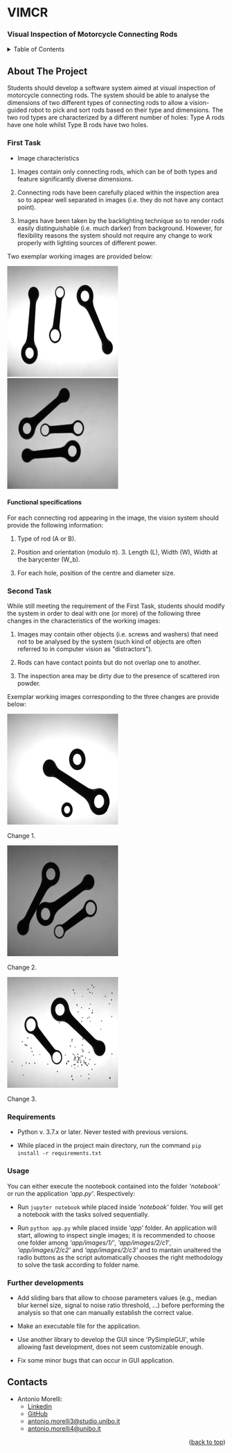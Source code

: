 <!-- ################################################################################ 
# Antonio Morelli - 0001060348 
    ################################################################################ --> 

<div id="top"></div>

<!-- PROJECT LOGO -->
<br />
<div>
  <h1>VIMCR</h1>
  <p>
    <h3> Visual Inspection of Motorcycle Connecting Rods </h2>      
  </p>
</div>



<!-- TABLE OF CONTENTS -->
<details>
  <summary>Table of Contents</summary>
  <ol>
    <li>
      <a href="#about-the-project">About The Project</a>
    </li>
    <li><a href="#requirements">Requirements</a></li>
    <li><a href="#usage">Usage</a></li>
    <li><a href="#further-developments">Further developments</a></li>    
    <li><a href="#contacts">Contacts</a></li>
  </ol>
</details>



<!-- ABOUT THE PROJECT -->
## About The Project

Students should develop a software system aimed at visual inspection of motorcycle connecting rods. The system should be able to analyse the dimensions of two different types of connecting rods to allow a vision-guided robot to pick and sort rods based on their type and dimensions. The two rod types are characterized by a different number of holes: Type A rods have one hole whilst Type B rods have two holes.

### First Task

- Image characteristics

1. Images contain only connecting rods, which can be of both types and feature significantly diverse dimensions.

2. Connecting rods have been carefully placed within the inspection area so to appear well separated in images (i.e. they do not have any contact point).

3. Images have been taken by the backlighting technique so to render rods easily distinguishable (i.e. much darker) from background. However, for flexibility reasons the system should not require any change to work properly with lighting sources of different power.

Two exemplar working images are provided below:

![](app\images\1\TESI00.BMP)
![](app\images\1\TESI12.BMP)

#### Functional specifications

For each connecting rod appearing in the image, the vision system should provide the following information:

1. Type of rod (A or B).

2. Position and orientation (modulo π). 3. Length (L), Width (W), Width at the barycenter (W_b).

3. For each hole, position of the centre and diameter size.

### Second Task

While still meeting the requirement of the First Task, students should modify the system in order to deal with one (or more) of the following three changes in the characteristics of the working images:

1. Images may contain other objects (i.e. screws and washers) that need not to be analysed by the system (such kind of objects are often referred to in computer vision as "distractors").

2. Rods can have contact points but do not overlap one to another.

3. The inspection area may be dirty due to the presence of scattered iron powder.

Exemplar working images corresponding to the three changes are provide below:

![](app\images\2\c1\TESI44.BMP)

Change 1.

![](app\images\2\c2\TESI50.BMP)

Change 2. 

![](app\images\2\c3\TESI90.BMP)

Change 3.


<!-- INSTALLATION -->
### Requirements 

- Python v. 3.7.x or later. Never tested with previous versions.
  
- While placed in the project main directory, run the command `pip install -r requirements.txt`

<!-- USAGE EXAMPLES -->
### Usage
You can either execute the nootebook contained into the folder *'notebook'* or run the application *'app.py'*. Respectively:

- Run `jupyter notebook` while placed inside *'notebook'* folder. You will get a notebook with the tasks solved sequentially.

- Run `python app.py` while placed inside *'app'* folder. An application will start, allowing to inspect single images; it is recommended to choose one folder among *'app/images/1/'*, *'app/images/2/c1'*, *'app/images/2/c2'* and *'app/images/2/c3'* and to mantain unaltered the radio buttons as the script automatically chooses the right methodology to solve the task according to folder name. 

<!-- FURTHER DEVELOPMENTS -->
### Further developments
- Add sliding bars that allow to choose parameters values (e.g., median blur kernel size, signal to noise ratio threshold, ...) before performing the analysis so that one can manually establish the correct value.

- Make an executable file for the application. 

- Use another library to develop the GUI since 'PySimpleGUI', while allowing fast development, does not seem customizable enough. 

- Fix some minor bugs that can occur in GUI application.

<!-- CONTACT -->
## Contacts

* Antonio Morelli: 
  - [Linkedin](https://www.linkedin.com/in/antonio-morelli-077a16220/) 
  - [GitHub](https://github.com/antoniototimorelli) 
  - antonio.morelli3@studio.unibo.it
  - antonio.morelli4@unibo.it

<p align="right">(<a href="#top">back to top</a>)</p>

